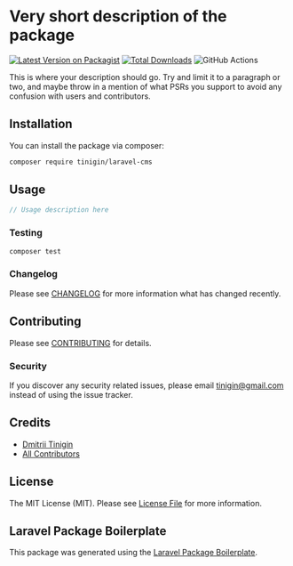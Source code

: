 # Very short description of the package

[![Latest Version on Packagist](https://img.shields.io/packagist/v/tinigin/laravel-cms.svg?style=flat-square)](https://packagist.org/packages/tinigin/laravel-cms)
[![Total Downloads](https://img.shields.io/packagist/dt/tinigin/laravel-cms.svg?style=flat-square)](https://packagist.org/packages/tinigin/laravel-cms)
![GitHub Actions](https://github.com/tinigin/laravel-cms/actions/workflows/main.yml/badge.svg)

This is where your description should go. Try and limit it to a paragraph or two, and maybe throw in a mention of what PSRs you support to avoid any confusion with users and contributors.

## Installation

You can install the package via composer:

```bash
composer require tinigin/laravel-cms
```

## Usage

```php
// Usage description here
```

### Testing

```bash
composer test
```

### Changelog

Please see [CHANGELOG](CHANGELOG.md) for more information what has changed recently.

## Contributing

Please see [CONTRIBUTING](CONTRIBUTING.md) for details.

### Security

If you discover any security related issues, please email tinigin@gmail.com instead of using the issue tracker.

## Credits

-   [Dmitrii Tinigin](https://github.com/tinigin)
-   [All Contributors](../../contributors)

## License

The MIT License (MIT). Please see [License File](LICENSE.md) for more information.

## Laravel Package Boilerplate

This package was generated using the [Laravel Package Boilerplate](https://laravelpackageboilerplate.com).
